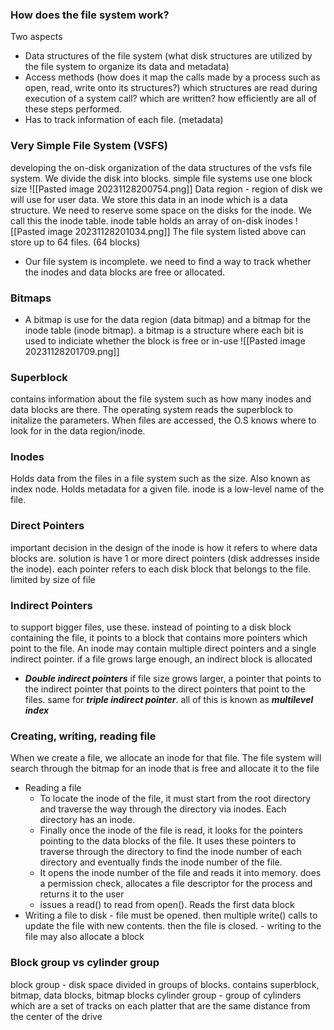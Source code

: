 
### How does the file system work?
Two aspects
- Data structures of the file system (what disk structures are utilized by the file system to organize its data and metadata)
- Access methods (how does it map the calls made by a process such as open, read, write onto its structures?) which structures are read during execution of a system call? which are written? how efficiently are all of these steps performed. 
- Has to track information of each file. (metadata)

### Very Simple File System (VSFS)
developing the on-disk organization of the data structures of the vsfs file system. We divide the disk into blocks. simple file systems use one block size
![[Pasted image 20231128200754.png]]
Data region - region of disk we will use for user data. 
We store this data in an inode which is a data structure. We need to reserve some space on the disks for the inode. We call this the inode table. inode table holds an array of on-disk inodes 
![[Pasted image 20231128201034.png]]
The file system listed above can store up to 64 files. (64 blocks)
- Our file system is incomplete. we need to find a way to track whether the inodes and data blocks are free or allocated. 
### Bitmaps
- A bitmap is use for the data region (data bitmap) and a bitmap for the inode table (inode bitmap). a bitmap is a structure where each bit is used to indiciate whether the block is free or in-use 
![[Pasted image 20231128201709.png]]

### Superblock
contains information about the file system such as how many inodes and data blocks are there.  The operating system reads the superblock to initalize the parameters. When files are accessed, the O.S knows where to look for in the data region/inode. 

### Inodes
Holds data from the files in a file system such as the size. Also known as index node. Holds metadata for a given file. inode is a low-level name of the file. 

### Direct Pointers
important decision in the design of the inode is how it refers to where data blocks are. solution is have 1 or more direct pointers (disk addresses inside the inode). each pointer refers to each disk block that belongs to the file. limited by size of file 

### Indirect Pointers
to support bigger files, use these. instead of pointing to a disk block containing the file, it points to a block that contains more pointers which point to the file. An inode may contain multiple direct pointers and a single indirect pointer. if a file grows large enough, an indirect block is allocated
- ***Double indirect pointers*** if file size grows larger, a pointer that points to the indirect pointer that points to the direct pointers that point to the files. same for ***triple indirect pointer***. all of this is known as ***multilevel index***


### Creating, writing, reading file
When we create a file, we allocate an inode for that file. The file system will search through the bitmap for an inode that is free and allocate it to the file
- Reading a file
	- To locate the inode of the file, it must start from the root directory and traverse the way through the directory via inodes. Each directory has an inode. 
	- Finally once the inode of the file is read, it looks for the pointers pointing to the data blocks of the file. It uses these pointers to traverse through the directory to find the inode number of each directory and eventually finds the inode number of the file. 
	- It opens the inode number of the file and reads it into memory. does a permission check, allocates a file descriptor for the process and returns it to the user 
	- issues a read() to read from open(). Reads the first data block
- Writing a file to disk
		- file must be opened. then multiple write() calls to update the file with new contents. then the file is closed. 
		- writing to the file may also allocate a block

### Block group vs cylinder group
block group - disk space divided in groups of blocks. contains superblock, bitmap, data blocks, bitmap blocks
cylinder group - group of cylinders which are a set of tracks on each platter that are the same distance from the center of the drive 
